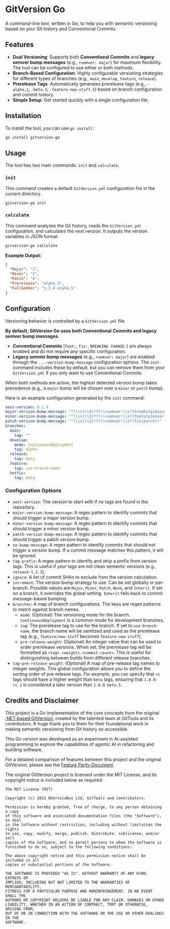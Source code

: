 # GitVersion Go

A command-line tool, written in Go, to help you with semantic versioning based on your Git history and Conventional Commits.

## Features

-   **Dual Versioning**: Supports both **Conventional Commits** and **legacy semver bump messages** (e.g., `+semver: major`) for maximum flexibility. The tool can be configured to use either or both methods.
-   **Branch-Based Configuration**: Highly configurable versioning strategies for different types of branches (e.g., `main`, `develop`, `feature`, `release`).
-   **Prerelease Tags**: Automatically generates prerelease tags (e.g., `-alpha.1`, `-beta.3`, `-feature-new-stuff.5`) based on branch configuration and commit history.
-   **Simple Setup**: Get started quickly with a single configuration file.

## Installation

To install the tool, you can use `go install`:

```sh
go install gitversion-go
```

## Usage

The tool has two main commands: `init` and `calculate`.

### `init`

This command creates a default `GitVersion.yml` configuration file in the current directory.

```sh
gitversion-go init
```

### `calculate`

This command analyzes the Git history, reads the `GitVersion.yml` configuration, and calculates the next version. It outputs the version variables in JSON format.

```sh
gitversion-go calculate
```

**Example Output:**

```json
{
  "Major": "1",
  "Minor": "2",
  "Patch": "4",
  "Prerelease": "alpha.5",
  "FullSemVer": "1.2.4-alpha.5"
}
```

## Configuration

Versioning behavior is controlled by a `GitVersion.yml` file.

**By default, GitVersion Go uses both Conventional Commits and legacy semver bump messages.**

-   **Conventional Commits** (`feat:`, `fix:`, `BREAKING CHANGE:`) are always enabled and do not require any specific configuration.
-   **Legacy semver bump messages** (e.g., `+semver: major`) are enabled through the `...-version-bump-message` configuration options. The `init` command includes these by default, but you can remove them from your `GitVersion.yml` if you only want to use Conventional Commits.

When both methods are active, the highest detected version bump takes precedence (e.g., a `major` bump will be chosen over a `minor` or `patch` bump).

Here is an example configuration generated by the `init` command:

```yaml
next-version: 0.1.0
major-version-bump-message: "^(\\s|\\S)*?(\\+semver:\\s?(breaking|major))"
minor-version-bump-message: "^(\\s|\\S)*?(\\+semver:\\s?(feature|minor))"
patch-version-bump-message: "^(\\s|\\S)*?(\\+semver:\\s?(fix|patch))"
branches:
  main:
    tag: ""
  develop:
    mode: ContinuousDeployment
    tag: alpha
  release:
    tag: beta
  feature:
    tag: use-branch-name
  hotfix:
    tag: beta
```

### Configuration Options

-   `next-version`: The version to start with if no tags are found in the repository.
-   `major-version-bump-message`: A regex pattern to identify commits that should trigger a major version bump.
-   `minor-version-bump-message`: A regex pattern to identify commits that should trigger a minor version bump.
-   `patch-version-bump-message`: A regex pattern to identify commits that should trigger a patch version bump.
-   `no-bump-message`: A regex pattern to identify commits that should not trigger a version bump. If a commit message matches this pattern, it will be ignored.
-   `tag-prefix`: A regex pattern to identify and strip a prefix from version tags. This is useful if your tags are not clean semantic versions (e.g., `release-1.2.3`).
-   `ignore`: A list of commit SHAs to exclude from the version calculation.
-   `increment`: The version bump strategy to use. Can be set globally or per-branch. Possible values are `Major`, `Minor`, `Patch`, `None`, and `Inherit`. If set on a branch, it overrides the global setting. `Inherit` falls back to commit message-based bumping.
-   `branches`: A map of branch configurations. The keys are regex patterns to match against branch names.
    -   `mode`: (Optional) The versioning mode for the branch. `ContinuousDeployment` is a common mode for development branches.
    -   `tag`: The prerelease tag to use for the branch. If set to `use-branch-name`, the branch name will be sanitized and used as the prerelease tag (e.g., `feature/new-stuff` becomes `feature-new-stuff`).
    -   `pre-release-weight`: (Optional) An integer value that can be used to order prerelease versions. When set, the prerelease tag will be formatted as `<tag>.<weight>.<commit-count>`. This is useful for distinguishing between builds from different release branches.
-   `tag-pre-release-weight`: (Optional) A map of pre-release tag names to integer weights. This global configuration allows you to define the sorting order of pre-release tags. For example, you can specify that `rc` tags should have a higher weight than `beta` tags, ensuring that `1.0.0-rc.1` is considered a later version than `1.0.0-beta.5`.

## Credits and Disclaimer

This project is a Go implementation of the core concepts from the original [.NET-based GitVersion](https://github.com/GitTools/GitVersion), created by the talented team at GitTools and its contributors. A huge thank you to them for their foundational work in making semantic versioning from Git history so accessible.

This Go version was developed as an experiment in AI-assisted programming to explore the capabilities of agentic AI in refactoring and building software.

For a detailed comparison of features between this project and the original GitVersion, please see the [Feature Parity Document](parity.md).

The original GitVersion project is licensed under the MIT License, and its copyright notice is included below as required:

```
The MIT License (MIT)

Copyright (c) 2021 NServiceBus Ltd, GitTools and contributors.

Permission is hereby granted, free of charge, to any person obtaining a copy
of this software and associated documentation files (the "Software"), to deal
in the Software without restriction, including without limitation the rights
to use, copy, modify, merge, publish, distribute, sublicense, and/or sell
copies of the Software, and to permit persons to whom the Software is
furnished to do so, subject to the following conditions:

The above copyright notice and this permission notice shall be included in all
copies or substantial portions of the Software.

THE SOFTWARE IS PROVIDED "AS IS", WITHOUT WARRANTY OF ANY KIND, EXPRESS OR
IMPLIED, INCLUDING BUT NOT LIMITED TO THE WARRANTIES OF MERCHANTABILITY,
FITNESS FOR A PARTICULAR PURPOSE AND NONINFRINGEMENT. IN NO EVENT SHALL THE
AUTHORS OR COPYRIGHT HOLDERS BE LIABLE FOR ANY CLAIM, DAMAGES OR OTHER
LIABILITY, WHETHER IN AN ACTION OF CONTRACT, TORT OR OTHERWISE, ARISING FROM,
OUT OF OR IN CONNECTION WITH THE SOFTWARE OR THE USE OR OTHER DEALINGS IN THE
SOFTWARE.
```
